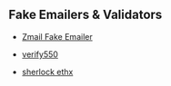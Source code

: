 ## Fake Emailers & Validators

- [Zmail Fake Emailer](http://zmail.sourceforge.net/)

- [verify550](https://app.verify550.com/)

- [sherlock ethx](https://sherlock.ethx.co/?ref=betalist)